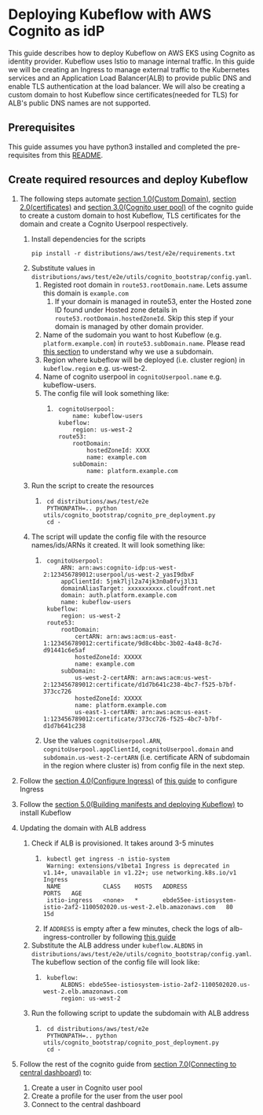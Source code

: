 # Deploying Kubeflow with AWS Cognito as idP

This guide describes how to deploy Kubeflow on AWS EKS using Cognito as identity provider. Kubeflow uses Istio to manage internal traffic. In this guide we will be creating an Ingress to manage external traffic to the Kubernetes services and an Application Load Balancer(ALB) to provide public DNS and enable TLS authentication at the load balancer. We will also be creating a custom domain to host Kubeflow since certificates(needed for TLS) for ALB's public DNS names are not supported.

## Prerequisites

This guide assumes you have python3 installed and completed the pre-requisites from this [README](./README.md#prerequisites).

## Create required resources and deploy Kubeflow

1. The following steps automate [section 1.0(Custom Domain)](./README.md#10-custom-domain), [section 2.0(certificates)](./README.md#20-certificate) and [section 3.0(Cognito user pool)](./README.md#30-cognito-user-pool) of the cognito guide to create a custom domain to host Kubeflow, TLS certificates for the domain and create a Cognito Userpool respectively.
    1. Install dependencies for the scripts
        ```
        pip install -r distributions/aws/test/e2e/requirements.txt
        ```
    1. Substitute values in `distributions/aws/test/e2e/utils/cognito_bootstrap/config.yaml`.
        1. Registed root domain in `route53.rootDomain.name`. Lets assume this domain is `example.com`
            1. If your domain is managed in route53, enter the Hosted zone ID found under Hosted zone details in `route53.rootDomain.hostedZoneId`. Skip this step if your domain is managed by other domain provider.
        1. Name of the sudomain you want to host Kubeflow (e.g. `platform.example.com`) in `route53.subDomain.name`. Please read [this section](./README.md#10-custom-domain) to understand why we use a subdomain.
        1. Region where kubeflow will be deployed (i.e. cluster region) in `kubeflow.region` e.g. us-west-2.
        1. Name of cognito userpool in `cognitoUserpool.name` e.g. kubeflow-users.
        1. The config file will look something like:
            1. ```
                cognitoUserpool:
                    name: kubeflow-users
                kubeflow:
                    region: us-west-2
                route53:
                    rootDomain:
                        hostedZoneId: XXXX
                        name: example.com
                    subDomain:
                        name: platform.example.com
                ```
    1. Run the script to create the resources
        1. ```
            cd distributions/aws/test/e2e
            PYTHONPATH=.. python utils/cognito_bootstrap/cognito_pre_deployment.py
            cd -
            ```
    1. The script will update the config file with the resource names/ids/ARNs it created. It will look something like:
        1. ```
            cognitoUserpool:
                ARN: arn:aws:cognito-idp:us-west-2:123456789012:userpool/us-west-2_yasI9dbxF
                appClientId: 5jmk7ljl2a74jk3n0a0fvj3l31
                domainAliasTarget: xxxxxxxxxx.cloudfront.net
                domain: auth.platform.example.com
                name: kubeflow-users
            kubeflow:
                region: us-west-2
            route53:
                rootDomain:
                    certARN: arn:aws:acm:us-east-1:123456789012:certificate/9d8c4bbc-3b02-4a48-8c7d-d91441c6e5af
                    hostedZoneId: XXXXX
                    name: example.com
                subDomain:
                    us-west-2-certARN: arn:aws:acm:us-west-2:123456789012:certificate/d1d7b641c238-4bc7-f525-b7bf-373cc726
                    hostedZoneId: XXXXX
                    name: platform.example.com
                    us-east-1-certARN: arn:aws:acm:us-east-1:123456789012:certificate/373cc726-f525-4bc7-b7bf-d1d7b641c238
            ```
        1. Use the values `cognitoUserpool.ARN`, `cognitoUserpool.appClientId`, `cognitoUserpool.domain` and `subdomain.us-west-2-certARN` (i.e. certificate ARN of subdomain in the region where cluster is) from config file in the next step.

1. Follow the [section 4.0(Configure Ingress)](./README.md#40-configure-ingress) of [this guide](./README.md) to configure Ingress

1. Follow the [section 5.0(Building manifests and deploying Kubeflow)](./README.md#50-building-manifests-and-deploying-kubeflow) to install Kubeflow

1. Updating the domain with ALB address
    1. Check if ALB is provisioned. It takes around 3-5 minutes
        1. ```
            kubectl get ingress -n istio-system
            Warning: extensions/v1beta1 Ingress is deprecated in v1.14+, unavailable in v1.22+; use networking.k8s.io/v1 Ingress
            NAME            CLASS    HOSTS   ADDRESS                                                                  PORTS   AGE
            istio-ingress   <none>   *       ebde55ee-istiosystem-istio-2af2-1100502020.us-west-2.elb.amazonaws.com   80      15d
            ```
        2. If `ADDRESS` is empty after a few minutes, check the logs of alb-ingress-controller by following [this guide](https://www.kubeflow.org/docs/distributions/aws/troubleshooting-aws/#alb-fails-to-provision)
    1. Substitute the ALB address under `kubeflow.ALBDNS` in `distributions/aws/test/e2e/utils/cognito_bootstrap/config.yaml`. The kubeflow section of the config file will look like:
        1. ```
            kubeflow:
                ALBDNS: ebde55ee-istiosystem-istio-2af2-1100502020.us-west-2.elb.amazonaws.com
                region: us-west-2
            ```
    1. Run the following script to update the subdomain with ALB address
        1. ```
            cd distributions/aws/test/e2e
            PYTHONPATH=.. python utils/cognito_bootstrap/cognito_post_deployment.py
            cd -
            ```
1. Follow the rest of the cognito guide from [section 7.0(Connecting to central dashboard)](./README.md#70-connecting-to-central-dashboard) to:
    1. Create a user in Cognito user pool
    1. Create a profile for the user from the user pool
    1. Connect to the central dashboard
